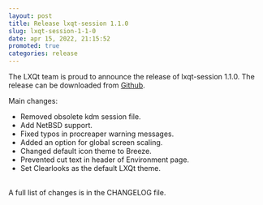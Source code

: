 ```yaml
---
layout: post
title: Release lxqt-session 1.1.0
slug: lxqt-session-1-1-0
date: apr 15, 2022, 21:15:52
promoted: true
categories: release
---
```

The LXQt team is proud to announce the release of lxqt-session 1.1.0.
The release can be downloaded from [Github](https://github.com/lxqt/lxqt-session/releases).

Main changes:

 * Removed obsolete kdm session file.
 * Add NetBSD support.
 * Fixed typos in procreaper warning messages.
 * Added an option for global screen scaling.
 * Changed default icon theme to Breeze.
 * Prevented cut text in header of Environment page.
 * Set Clearlooks as the default LXQt theme.

<br/>
A full list of changes is in the CHANGELOG file.
<br/>
